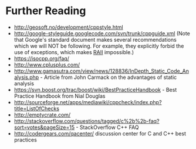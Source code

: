 # Further Reading

 * http://geosoft.no/development/cppstyle.html
 * http://google-styleguide.googlecode.com/svn/trunk/cppguide.xml (Note that Google's standard document makes several recommendations which we will NOT be following. For example, they explicitly forbid the use of exceptions, which makes [RAII](http://blog2.emptycrate.com/content/nobody-understands-c-part-2-raii) impossible.)
 * https://isocpp.org/faq/
 * http://www.cplusplus.com/
 * http://www.gamasutra.com/view/news/128836/InDepth_Static_Code_Analysis.php - Article from John Carmack on the advantages of static analysis
 * https://svn.boost.org/trac/boost/wiki/BestPracticeHandbook - Best Practice Handbook from Nial Douglas
 * http://sourceforge.net/apps/mediawiki/cppcheck/index.php?title=ListOfChecks
 * http://emptycrate.com/
 * http://stackoverflow.com/questions/tagged/c%2b%2b-faq?sort=votes&pageSize=15 - StackOverflow C++ FAQ
 * http://codergears.com/qacenter/ discussion center for C and C++ best practices
